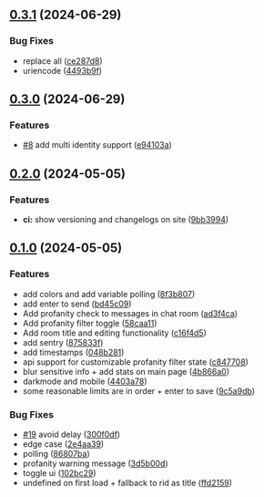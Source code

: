 ## [0.3.1](https://github.com/RobiMez/sma/compare/v0.3.0...v0.3.1) (2024-06-29)


### Bug Fixes

* replace all ([ce287d8](https://github.com/RobiMez/sma/commit/ce287d8c85751bacd9ff165b33bab1c090e3723e))
* uriencode ([4493b9f](https://github.com/RobiMez/sma/commit/4493b9fdb99f9e24b3875b74e6a26f5dd99193ef))

## [0.3.0](https://github.com/RobiMez/sma/compare/v0.2.0...v0.3.0) (2024-06-29)


### Features

* [#8](https://github.com/RobiMez/sma/issues/8) add multi identity support ([e94103a](https://github.com/RobiMez/sma/commit/e94103a36e703b3efafcecd6994217413f7781c6))

## [0.2.0](https://github.com/RobiMez/sma/compare/v0.1.0...v0.2.0) (2024-05-05)


### Features

* **ci:** show versioning and changelogs on site ([9bb3994](https://github.com/RobiMez/sma/commit/9bb3994496760ab86e62cda53ae8dd68943485d9))

## [0.1.0](https://github.com/RobiMez/sma/compare/8f3b807adcdb79d1eba1d6e650db68e93e746d3a...v0.1.0) (2024-05-05)


### Features

* add colors and add variable polling ([8f3b807](https://github.com/RobiMez/sma/commit/8f3b807adcdb79d1eba1d6e650db68e93e746d3a))
* add enter to send ([bd45c09](https://github.com/RobiMez/sma/commit/bd45c094d2771ffbf8af270c24aacb2aea9baeed))
* Add profanity check to messages in chat room ([ad3f4ca](https://github.com/RobiMez/sma/commit/ad3f4cab73b0955f1ed5f2aecb4c544bd0159179))
* Add profanity filter toggle ([58caa11](https://github.com/RobiMez/sma/commit/58caa1121c23851e37dc660edbd6704bd6b49401))
* Add room title and editing functionality ([c16f4d5](https://github.com/RobiMez/sma/commit/c16f4d5fab234daad82da3d4725fa4df27c5e192))
* add sentry ([875833f](https://github.com/RobiMez/sma/commit/875833f404827f947cbdf13f167de35d9910fe13))
* add timestamps ([048b281](https://github.com/RobiMez/sma/commit/048b2817540e5457103c96c8b283a562d46759a8))
* api support for customizable profanity filter state ([c847708](https://github.com/RobiMez/sma/commit/c84770898392fa7a484d65c28eebadf812e5c2f5))
* blur sensitive info + add stats on main page ([4b866a0](https://github.com/RobiMez/sma/commit/4b866a0744ce75f7a0344f5055551ffc5751fc00))
* darkmode and mobile ([4403a78](https://github.com/RobiMez/sma/commit/4403a78e748f8ba61b433dca5676474e32652ed7))
* some reasonable limits are in order + enter to save ([9c5a9db](https://github.com/RobiMez/sma/commit/9c5a9db83eba8cb3cc18f92f849460e619689cb9))


### Bug Fixes

* [#19](https://github.com/RobiMez/sma/issues/19) avoid delay ([300f0df](https://github.com/RobiMez/sma/commit/300f0df6f17ae3f8cf2a27940b9a339846a2ae74))
* edge case ([2e4aa39](https://github.com/RobiMez/sma/commit/2e4aa397e51975e75d7e315b26a8cfdd5a78f076))
* polling ([86807ba](https://github.com/RobiMez/sma/commit/86807ba9e64ded2c2cf05b034aa40910bff63dd9))
* profanity warning message ([3d5b00d](https://github.com/RobiMez/sma/commit/3d5b00d45511ed1cd059f7994ea93817f102ca6c))
* toggle ui ([102bc29](https://github.com/RobiMez/sma/commit/102bc2917b522807b993ada7cf477a9bb455bcdb))
* undefined on first load + fallback to rid as title ([ffd2159](https://github.com/RobiMez/sma/commit/ffd2159f32735b11f6fb4e898e972d1bb44552c4))

